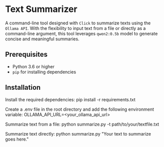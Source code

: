 # Text Summarizer

A command-line tool designed with `Click` to summarize texts using the `Ollama API`. With the flexibility to input text from a file or directly as a command-line argument, this tool leverages `qwen2:0.5b` model to generate concise and meaningful summaries.

## Prerequisites

- Python 3.6 or higher
- `pip` for installing dependencies

## Installation

Install the required dependencies:
pip install -r requirements.txt

Create a .env file in the root directory and add the following environment variable:
OLLAMA_API_URL=<your_ollama_api_url>

Summarize text from a file:
python summarize.py -t path/to/your/textfile.txt

Summarize text directly:
python summarize.py "Your text to summarize goes here."
